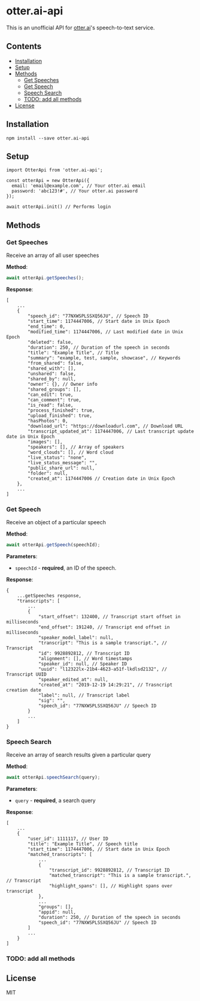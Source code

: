 # otter.ai-api

This is an unofficial API for [otter.ai](http://otter.ai)'s speech-to-text service.

## Contents

- [Installation](#installation)
- [Setup](#setup)
- [Methods](#methods)
  - [Get Speeches](#get-speeches)
  - [Get Speech](#get-speech)
  - [Speech Search](#speech-search)
  - [TODO: add all methods](#todo--add-all-methods)
- [License](#license)

## Installation

`npm install --save otter.ai-api`

## Setup

```jsonc
import OtterApi from 'otter.ai-api';

const otterApi = new OtterApi({
  email: 'email@example.com', // Your otter.ai email
  password: 'abc123!#', // Your otter.ai password
});

await otterApi.init() // Performs login
```

## Methods

### Get Speeches

Receive an array of all user speeches

**Method**:

```js
await otterApi.getSpeeches();
```

**Response**:

```jsonc
[
    ...
    {
        "speech_id": "77NXWSPLSSXQ56JU", // Speech ID
        "start_time": 1174447006, // Start date in Unix Epoch
        "end_time": 0,
        "modified_time": 1174447006, // Last modified date in Unix Epoch
        "deleted": false,
        "duration": 250, // Duration of the speech in seconds
        "title": "Example Title", // Title
        "summary": "example, test, sample, showcase", // Keywords
        "from_shared": false,
        "shared_with": [],
        "unshared": false,
        "shared_by": null,
        "owner": {}, // Owner info
        "shared_groups": [],
        "can_edit": true,
        "can_comment": true,
        "is_read": false,
        "process_finished": true,
        "upload_finished": true,
        "hasPhotos": 0,
        "download_url": "https://downloadurl.com", // Download URL
        "transcript_updated_at": 1174447006, // Last transcript update date in Unix Epoch
        "images": [],
        "speakers": [], // Array of speakers
        "word_clouds": [], // Word cloud
        "live_status": "none",
        "live_status_message": "",
        "public_share_url": null,
        "folder": null,
        "created_at": 1174447006 // Creation date in Unix Epoch
    },
    ...
]
```

### Get Speech

Receive an object of a particular speech

**Method**:

```js
await otterApi.getSpeech(speechId);
```

**Parameters**:

- `speechId` - **required**, an ID of the speech.

**Response**:

```jsonc
{
    ...getSpeeches response,
    "transcripts": [
        ...
        {
            "start_offset": 132400, // Transcript start offset in milliseconds
            "end_offset": 191240, // Transcript end offset in milliseconds
            "speaker_model_label": null,
            "transcript": "This is a sample transcript.", // Transcript
            "id": 9928892812, // Transcript ID
            "alignment": [], // Word timestamps
            "speaker_id": null, // Speaker ID
            "uuid": "l12322lx-21b4-4623-a51f-lkdlsd2132", // Transcript UUID
            "speaker_edited_at": null,
            "created_at": "2019-12-19 14:29:21", // Trasncript creation date
            "label": null, // Transcript label
            "sig": "",
            "speech_id": "77NXWSPLSSXQ56JU" // Speech ID
        }
        ...
    ]
}
```

### Speech Search

Receive an array of search results given a particular query

**Method**:

```js
await otterApi.speechSearch(query);
```

**Parameters**:

- `query` - **required**, a search query

**Response**:

```jsonc
[
    ...
    {
        "user_id": 1111117, // User ID
        "title": "Example Title", // Speech title
        "start_time": 1174447006, // Start date in Unix Epoch
        "matched_transcripts": [
            ...
            {
                "transcript_id": 9928892812, // Transcript ID
                "matched_transcript": "This is a sample transcript.", // Transcript
                "highlight_spans": [], // Highlight spans over transcript
            },
            ...
            "groups": [],
            "appid": null,
            "duration": 250, // Duration of the speech in seconds
            "speech_id": "77NXWSPLSSXQ56JU" // Speech ID
        ]
        ...
    }
]
```

### TODO: add all methods

## License

MIT
